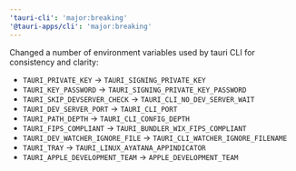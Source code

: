 ```yaml
---
'tauri-cli': 'major:breaking'
'@tauri-apps/cli': 'major:breaking'
---
```


Changed a number of environment variables used by tauri CLI for consistency and clarity:

- `TAURI_PRIVATE_KEY` -> `TAURI_SIGNING_PRIVATE_KEY`
- `TAURI_KEY_PASSWORD` -> `TAURI_SIGNING_PRIVATE_KEY_PASSWORD`
- `TAURI_SKIP_DEVSERVER_CHECK` -> `TAURI_CLI_NO_DEV_SERVER_WAIT`
- `TAURI_DEV_SERVER_PORT` -> `TAURI_CLI_PORT`
- `TAURI_PATH_DEPTH` -> `TAURI_CLI_CONFIG_DEPTH`
- `TAURI_FIPS_COMPLIANT` -> `TAURI_BUNDLER_WIX_FIPS_COMPLIANT`
- `TAURI_DEV_WATCHER_IGNORE_FILE` -> `TAURI_CLI_WATCHER_IGNORE_FILENAME`
- `TAURI_TRAY` -> `TAURI_LINUX_AYATANA_APPINDICATOR`
- `TAURI_APPLE_DEVELOPMENT_TEAM` -> `APPLE_DEVELOPMENT_TEAM`
